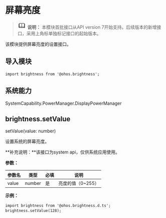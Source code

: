 # 屏幕亮度

> ![icon-note.gif](public_sys-resources/icon-note.gif) **说明：**
> 本模块首批接口从API version 7开始支持。后续版本的新增接口，采用上角标单独标记接口的起始版本。

该模块提供屏幕亮度的设置接口。


## 导入模块

```
import brightness from '@ohos.brightness';
```

## 系统能力

SystemCapability.PowerManager.DisplayPowerManager

## brightness.setValue

setValue(value: number)

设置系统的屏幕亮度。

**补充说明：**该接口为system api，仅供系统应用使用。

**参数：**

| 参数名   | 类型     | 必填   | 说明          |
| ----- | ------ | ---- | ----------- |
| value | number | 是    | 亮度的值（0~255） |

**示例：**

```
import brightness from '@ohos.brightness.d.ts';
brightness.setValue(128);
```

